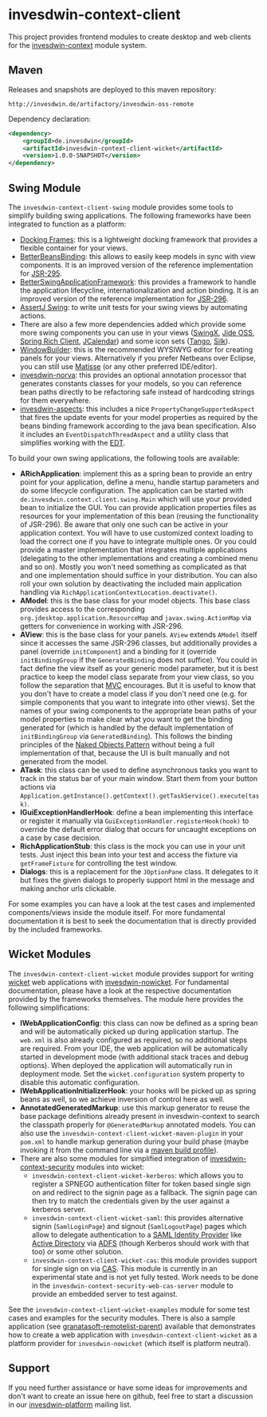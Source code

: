 # invesdwin-context-client
This project provides frontend modules to create desktop and web clients for the [invesdwin-context](https://github.com/subes/invesdwin-context) module system.

## Maven

Releases and snapshots are deployed to this maven repository:
```
http://invesdwin.de/artifactory/invesdwin-oss-remote
```

Dependency declaration:
```xml
<dependency>
	<groupId>de.invesdwin</groupId>
	<artifactId>invesdwin-context-client-wicket</artifactId>
	<version>1.0.0-SNAPSHOT</version>
</dependency>
```

## Swing Module

The `invesdwin-context-client-swing` module provides some tools to simplify building swing applications. The following frameworks have been integrated to function as a platform:
- [Docking Frames](https://github.com/Benoker/DockingFrames): this is a lightweight docking framework that provides a flexible container for your views.
- [BetterBeansBinding](https://github.com/stephenneal/betterbeansbinding): this allows to easily keep models in sync with view components. It is an improved version of the reference implementation for [JSR-295](https://jcp.org/en/jsr/detail?id=295).
- [BetterSwingApplicationFramework](https://sourceforge.net/projects/bsaf/): this provides a framework to handle the application lifecycline, internationalization and action binding. It is an improved version of the reference implementation for [JSR-296](https://en.wikipedia.org/wiki/Swing_Application_Framework).
- [AssertJ Swing](http://joel-costigliola.github.io/assertj/assertj-swing.html): to write unit tests for your swing views by automating actions.
- There are also a few more dependencies added which provide some more swing components you can use in your views ([SwingX](https://github.com/tmyroadctfig/swingx), [Jide OSS](https://github.com/jidesoft/jide-oss), [Spring Rich Client](http://spring-rich-c.sourceforge.net), [JCalendar](https://toedter.com/jcalendar/)) and some icon sets ([Tango](https://commons.wikimedia.org/wiki/Tango_icons), [Silk](http://www.famfamfam.com/lab/icons/silk/)).
- [WindowBuilder](https://eclipse.org/windowbuilder/): this is the recommended WYSIWYG editor for creating panels for your views. Alternatively if you prefer Netbeans over Eclipse, you can still use [Matisse](https://netbeans.org/features/java/swing.html) (or any other preferred IDE/editor).
- [invesdwin-norva](https://github.com/subes/invesdwin-norva): this provides an optional annotation processor that generates constants classes for your models, so you can reference bean paths directly to be refactoring safe instead of hardcoding strings for them everywhere.
- [invesdwin-aspects](https://github.com/subes/invesdwin-aspects): this includes a nice `PropertyChangeSupportedAspect` that fires the update events for your model properties as required by the beans binding framework according to the java bean specification. Also it includes an `EventDispatchThreadAspect` and a utility class that simplifies working with the [EDT](https://en.wikipedia.org/wiki/Event_dispatching_thread).

To build your own swing applications, the following tools are available:

- **ARichApplication**: implement this as a spring bean to provide an entry point for your application, define a menu, handle startup parameters and do some lifecycle configuration. The application can be started with `de.invesdwin.context.client.swing.Main` which will use your provided bean to initialize the GUI. You can provide application properties files as resources for your implementation of this bean (reusing the functionality of JSR-296). Be aware that only one such can be active in your application context. You will have to use customized context loading to load the correct one if you have to integrate multiple ones. Or you could provide a master implementation that integrates multiple applications (delegating to the other implementations and creating a combined menu and so on). Mostly you won't need something as complicated as that and one implementation should suffice in your distribution. You can also roll your own solution by deactivating the included main application handling via `RichApplicationContextLocation.deactivate()`.
- **AModel**: this is the base class for your model objects. This base class provides access to the corresponding `org.jdesktop.application.ResourceMap` and `javax.swing.ActionMap` via getters for convenience in working with JSR-296.
- **AView**: this is the base class for your panels. `AView` extends `AModel` itself since it accesses the same JSR-296 classes, but additionally provides a panel (override `initComponent`) and a binding for it (override `initBindingGroup` if the `GeneratedBinding` does not suffice). You could in fact define the view itself as your generic model parameter, but it is best practice to keep the model class separate from your view class, so you follow the separation that [MVC](https://en.wikipedia.org/wiki/Model%E2%80%93view%E2%80%93controller) encourages. But it is useful to know that you don't have to create a model class if you don't need one (e.g. for simple components that you want to integrate into other views). Set the names of your swing components to the appropriate bean paths of your model properties to make clear what you want to get the binding generated for (which is handled by the default implementation of `initBindingGroup` via `GeneratedBinding`). This follows the binding principles of the [Naked Objects Pattern](https://en.wikipedia.org/wiki/Naked_objects) without being a full implementation of that, because the UI is built manually and not generated from the model.
- **ATask**: this class can be used to define asynchronous tasks you want to track in the status bar of your main window. Start them from your button actions via `Application.getInstance().getContext().getTaskService().execute(task)`.
- **IGuiExceptionHandlerHook**: define a bean implementing this interface or register it manually via `GuiExceptionHandler.registerHook(hook)` to override the default error dialog that occurs for uncaught exceptions on a case by case decision.
- **RichApplicationStub**: this class is the mock you can use in your unit tests. Just inject this bean into your test and access the fixture via `getFrameFixture` for controlling the test window.
- **Dialogs**: this is a replacement for the `JOptionPane` class. It delegates to it but fixes the given dialogs to properly support html in the message and making anchor urls clickable.

For some examples you can have a look at the test cases and implemented components/views inside the module itself. For more fundamental documentation it is best to seek the documentation that is directly provided by the included frameworks.

## Wicket Modules

The `invesdwin-context-client-wicket` module provides support for writing [wicket](https://wicket.apache.org/) web applications with [invesdwin-nowicket](https://github.com/subes/invesdwin-nowicket). For fundamental documentation, please have a look at the respective documentation provided by the frameworks themselves. The module here provides the following simplifications:
- **IWebApplicationConfig**: this class can now be defined as a spring bean and will be automatically picked up during application startup. The `web.xml` is also already configured as required, so no additional steps are required. From your IDE, the web application will be automatically started in development mode (with additional stack traces and debug options). When deployed the application will automatically run in deployment mode. Set the `wicket.configuration` system property to disable this automatic configuration.
- **IWebApplicationInitializerHook**: your hooks will be picked up as spring beans as well, so we achieve inversion of control here as well.
- **AnnotatedGeneratedMarkup**: use this markup generator to reuse the base package definitions already present in invesdwin-context to search the classpath properly for `@GeneratedMarkup` annotated models. You can also use the `invesdwin-context-client-wicket-maven-plugin` in your `pom.xml` to handle markup generation during your build phase (maybe invoking it from the command line via a [maven build profile](http://maven.apache.org/guides/introduction/introduction-to-profiles.html)).
- There are also some modules for simplified integration of [invesdwin-context-security](https://github.com/subes/invesdwin-context-security) modules into wicket:
	- `invesdwin-context-client-wicket-kerberos`: which allows you to register a SPNEGO authentication filter for token based single sign on and redirect to the signin page as a fallback. The signin page can then try to match the credentials given by the user against a kerberos server.
	- `invesdwin-context-client-wicket-saml`: this provides alternative signin (`SamlLoginPage`) and signout (`SamlLogoutPage`) pages which allow to delegate authentication to a [SAML Identity Provider](https://en.wikipedia.org/wiki/Security_Assertion_Markup_Language) like [Active Directory](https://de.wikipedia.org/wiki/Active_Directory) via [ADFS](https://en.wikipedia.org/wiki/Active_Directory_Federation_Services) (though Kerberos should work with that too) or some other solution.
	- `invesdwin-context-client-wicket-cas`: this module provides support for single sign on via [CAS](https://en.wikipedia.org/wiki/Central_Authentication_Service). This module is currently in an experimental state and is not yet fully tested. Work needs to be done in the `invesdwin-context-security-web-cas-server` module to provide an embedded server to test against.

See the `invesdwin-context-client-wicket-examples` module for some test cases and examples for the security modules. There is also a sample application (see [granatasoft-remotelist-parent](https://github.com/subes/invesdwin-nowicket/tree/master/invesdwin-nowicket-parent/invesdwin-nowicket-examples)) available that demonstrates how to create a web application with `invesdwin-context-client-wicket` as a platform provider for `invesdwin-nowicket` (which itself is platform neutral).

## Support

If you need further assistance or have some ideas for improvements and don't want to create an issue here on github, feel free to start a discussion in our [invesdwin-platform](https://groups.google.com/forum/#!forum/invesdwin-platform) mailing list.
